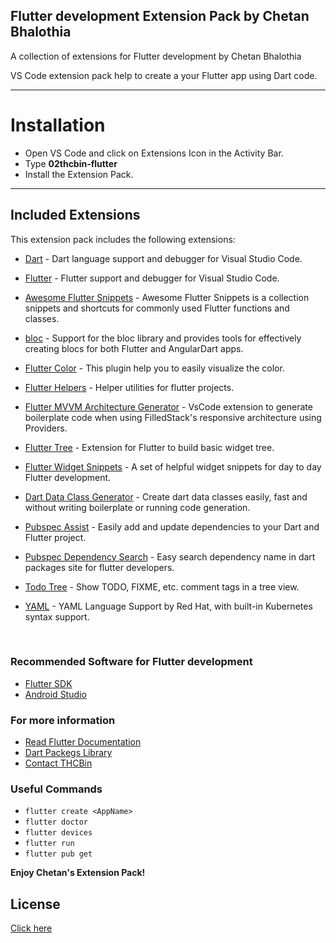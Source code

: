 ## Flutter development Extension Pack by Chetan Bhalothia

A collection of extensions for Flutter development by Chetan Bhalothia


VS Code extension pack help to create a your Flutter app using Dart code.

---

# Installation

- Open VS Code and click on Extensions Icon in the Activity Bar.
- Type **02thcbin-flutter**
- Install the Extension Pack.
---

## Included Extensions

This extension pack includes the following extensions:

* [Dart](https://marketplace.visualstudio.com/items?itemName=Dart-Code.dart-code) - Dart language support and debugger for Visual Studio Code.

* [Flutter](https://marketplace.visualstudio.com/items?itemName=Dart-Code.flutter) - Flutter support and debugger for Visual Studio Code.

* [Awesome Flutter Snippets](https://marketplace.visualstudio.com/items?itemName=Nash.awesome-flutter-snippets) - Awesome Flutter Snippets is a collection snippets and shortcuts for commonly used Flutter functions and classes.

* [bloc](https://marketplace.visualstudio.com/items?itemName=FelixAngelov.bloc) - Support for the bloc library and provides tools for effectively creating blocs for both Flutter and AngularDart apps.

* [Flutter Color](https://marketplace.visualstudio.com/items?itemName=circlecodesolution.ccs-flutter-color) - This plugin help you to easily visualize the color.

* [Flutter Helpers](https://marketplace.visualstudio.com/items?itemName=aksharpatel47.vscode-flutter-helper) - Helper utilities for flutter projects.

* [Flutter MVVM Architecture Generator](https://marketplace.visualstudio.com/items?itemName=madhukesh040011.flutter-mvvm-architecture-generator) - VsCode extension to generate boilerplate code when using FilledStack's responsive architecture using Providers.

* [Flutter Tree](https://marketplace.visualstudio.com/items?itemName=marcelovelasquez.flutter-tree) - Extension for Flutter to build basic widget tree.

* [Flutter Widget Snippets](https://marketplace.visualstudio.com/items?itemName=alexisvt.flutter-snippets) - A set of helpful widget snippets for day to day Flutter development.

* [Dart Data Class Generator](https://marketplace.visualstudio.com/items?itemName=bendixma.dart-data-class-generator) - Create dart data classes easily, fast and without writing boilerplate or running code generation.

* [Pubspec Assist](https://marketplace.visualstudio.com/items?itemName=jeroen-meijer.pubspec-assist) - Easily add and update dependencies to your Dart and Flutter project.

* [Pubspec Dependency Search](https://marketplace.visualstudio.com/items?itemName=everettjf.pubspec-dependency-search) - Easy search dependency name in dart packages site for flutter developers.
* [Todo Tree](https://marketplace.visualstudio.com/items?itemName=everettjf.gruntfuggly.todo-tree) - Show TODO, FIXME, etc. comment tags in a tree view.

* [YAML](https://marketplace.visualstudio.com/items?itemName=redhat.vscode-yaml) - YAML Language Support by Red Hat, with built-in Kubernetes syntax support.

<br>

### Recommended Software for Flutter development

* [Flutter SDK](https://flutter.dev/docs/get-started/install)
* [Android Studio](https://developer.android.com/studio)
### For more information

* [Read Flutter Documentation](https://flutter.dev/docs)
* [Dart Packegs Library](https://pub.dev/)
* [Contact THCBin](https://thcb.in/)
### Useful Commands

* `flutter create <AppName>` 
* `flutter doctor`
* `flutter devices`
* `flutter run`
* `flutter pub get`

**Enjoy Chetan's Extension Pack!**


## License
<a href="https://github.com/techthatmatters/02thcbin-flutter/blob/master/LICENSE">Click here</a>

